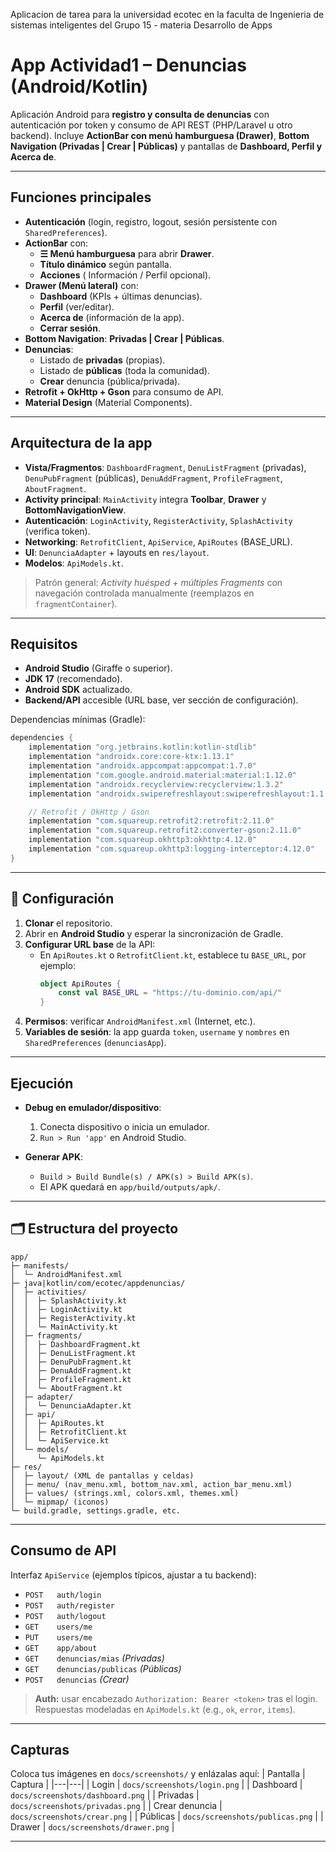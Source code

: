 Aplicacion de tarea para la universidad ecotec en la faculta de Ingenieria de sistemas inteligentes del Grupo 15 - materia Desarrollo de Apps

# App Actividad1 – Denuncias (Android/Kotlin)

Aplicación Android para **registro y consulta de denuncias** con autenticación por token y consumo de API REST (PHP/Laravel u otro backend). Incluye **ActionBar con menú hamburguesa (Drawer)**, **Bottom Navigation (Privadas | Crear | Públicas)** y pantallas de **Dashboard, Perfil y Acerca de**.

---

##  Funciones principales

- **Autenticación** (login, registro, logout, sesión persistente con `SharedPreferences`).
- **ActionBar** con:
  - **☰ Menú hamburguesa** para abrir **Drawer**.
  - **Título dinámico** según pantalla.
  - **Acciones** ( Información / Perfil opcional).
- **Drawer (Menú lateral)** con:
  -  **Dashboard** (KPIs + últimas denuncias).
  -  **Perfil** (ver/editar).
  -  **Acerca de** (información de la app).
  -  **Cerrar sesión**.
- **Bottom Navigation**: **Privadas | Crear | Públicas**.
- **Denuncias**:
  - Listado de **privadas** (propias).
  - Listado de **públicas** (toda la comunidad).
  - **Crear** denuncia (pública/privada).
- **Retrofit + OkHttp + Gson** para consumo de API.
- **Material Design** (Material Components).

---

##  Arquitectura de la app

- **Vista/Fragmentos**: `DashboardFragment`, `DenuListFragment` (privadas), `DenuPubFragment` (públicas), `DenuAddFragment`, `ProfileFragment`, `AboutFragment`.
- **Activity principal**: `MainActivity` integra **Toolbar**, **Drawer** y **BottomNavigationView**.
- **Autenticación**: `LoginActivity`, `RegisterActivity`, `SplashActivity` (verifica token).
- **Networking**: `RetrofitClient`, `ApiService`, `ApiRoutes` (BASE_URL).
- **UI**: `DenunciaAdapter` + layouts en `res/layout`.
- **Modelos**: `ApiModels.kt`.

> Patrón general: *Activity huésped + múltiples Fragments* con navegación controlada manualmente (reemplazos en `fragmentContainer`).

---

##  Requisitos

- **Android Studio** (Giraffe o superior).
- **JDK 17** (recomendado).
- **Android SDK** actualizado.
- **Backend/API** accesible (URL base, ver sección de configuración).

Dependencias mínimas (Gradle):
```gradle
dependencies {
    implementation "org.jetbrains.kotlin:kotlin-stdlib"
    implementation "androidx.core:core-ktx:1.13.1"
    implementation "androidx.appcompat:appcompat:1.7.0"
    implementation "com.google.android.material:material:1.12.0"
    implementation "androidx.recyclerview:recyclerview:1.3.2"
    implementation "androidx.swiperefreshlayout:swiperefreshlayout:1.1.0"

    // Retrofit / OkHttp / Gson
    implementation "com.squareup.retrofit2:retrofit:2.11.0"
    implementation "com.squareup.retrofit2:converter-gson:2.11.0"
    implementation "com.squareup.okhttp3:okhttp:4.12.0"
    implementation "com.squareup.okhttp3:logging-interceptor:4.12.0"
}
```

---

## 🔧 Configuración

1. **Clonar** el repositorio.
2. Abrir en **Android Studio** y esperar la sincronización de Gradle.
3. **Configurar URL base** de la API:
   - En `ApiRoutes.kt` o `RetrofitClient.kt`, establece tu `BASE_URL`, por ejemplo:
     ```kotlin
     object ApiRoutes {
         const val BASE_URL = "https://tu-dominio.com/api/"
     }
     ```
4. **Permisos**: verificar `AndroidManifest.xml` (Internet, etc.).
5. **Variables de sesión**: la app guarda `token`, `username` y `nombres` en `SharedPreferences` (`denunciasApp`).

---

##  Ejecución

- **Debug en emulador/dispositivo**:
  1. Conecta dispositivo o inicia un emulador.
  2. `Run > Run 'app'` en Android Studio.

- **Generar APK**:
  - `Build > Build Bundle(s) / APK(s) > Build APK(s)`.
  - El APK quedará en `app/build/outputs/apk/`.

---

## 🗂 Estructura del proyecto

```
app/
├─ manifests/
│  └─ AndroidManifest.xml
├─ java|kotlin/com/ecotec/appdenuncias/
│  ├─ activities/
│  │  ├─ SplashActivity.kt
│  │  ├─ LoginActivity.kt
│  │  ├─ RegisterActivity.kt
│  │  └─ MainActivity.kt
│  ├─ fragments/
│  │  ├─ DashboardFragment.kt
│  │  ├─ DenuListFragment.kt
│  │  ├─ DenuPubFragment.kt
│  │  ├─ DenuAddFragment.kt
│  │  ├─ ProfileFragment.kt
│  │  └─ AboutFragment.kt
│  ├─ adapter/
│  │  └─ DenunciaAdapter.kt
│  ├─ api/
│  │  ├─ ApiRoutes.kt
│  │  ├─ RetrofitClient.kt
│  │  └─ ApiService.kt
│  └─ models/
│     └─ ApiModels.kt
├─ res/
│  ├─ layout/ (XML de pantallas y celdas)
│  ├─ menu/ (nav_menu.xml, bottom_nav.xml, action_bar_menu.xml)
│  ├─ values/ (strings.xml, colors.xml, themes.xml)
│  └─ mipmap/ (iconos)
└─ build.gradle, settings.gradle, etc.
```

---

##  Consumo de API

Interfaz `ApiService` (ejemplos típicos, ajustar a tu backend):
- `POST   auth/login`
- `POST   auth/register`
- `POST   auth/logout`
- `GET    users/me`
- `PUT    users/me`
- `GET    app/about`
- `GET    denuncias/mias` *(Privadas)*
- `GET    denuncias/publicas` *(Públicas)*
- `POST   denuncias` *(Crear)*

> **Auth:** usar encabezado `Authorization: Bearer <token>` tras el login.  
> Respuestas modeladas en `ApiModels.kt` (e.g., `ok`, `error`, `items`).

---

##  Capturas

Coloca tus imágenes en `docs/screenshots/` y enlázalas aquí:
| Pantalla | Captura |
|---|---|
| Login | `docs/screenshots/login.png` |
| Dashboard | `docs/screenshots/dashboard.png` |
| Privadas | `docs/screenshots/privadas.png` |
| Crear denuncia | `docs/screenshots/crear.png` |
| Públicas | `docs/screenshots/publicas.png` |
| Drawer | `docs/screenshots/drawer.png` |

---



